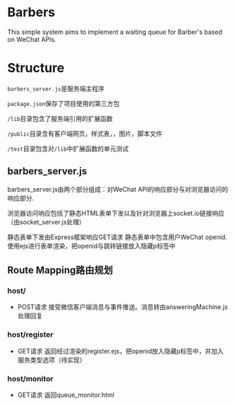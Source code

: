 # Barbers
This simple system aims to implement a waiting queue for Barber's based on WeChat APIs.

# Structure
`barbers_server.js`是服务端主程序

`package.json`保存了项目使用的第三方包

`/lib`目录包含了服务端引用的扩展函数

`/public`目录含有客户端网页，样式表，，图片，脚本文件

`/test`目录包含对`/lib`中扩展函数的单元测试

## barbers_server.js
barbers_server.js由两个部分组成：对WeChat API的响应部分与对浏览器访问的响应部分.

浏览器访问响应包括了静态HTML表单下发以及针对浏览器上socket.io链接响应（由socket_server.js处理）

静态表单下发由Express框架响应GET请求
静态表单中包含用户WeChat openid. 使用ejs进行表单渲染，把openid与跳转链接放入隐藏p标签中

## Route Mapping路由规划
### host/
* POST请求
接受微信客户端消息与事件推送。消息转由answeringMachine.js处理回复
### host/register
* GET请求
返回经过渲染的register.ejs，把openid放入隐藏p标签中，并加入服务类型选项（待实现）
### host/monitor
* GET请求
返回queue_monitor.html
